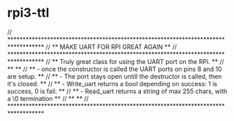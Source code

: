 # rpi3-ttl
// ***********************************************************************************
// **                        MAKE UART FOR RPI GREAT AGAIN                          **
// ***********************************************************************************
// **         Truly great class for using the UART port on the RPi.                 **
// **                                                                               **
// ** - once the constructor is called the UART ports on pins 8 and 10 are setup.   **
// ** - The port stays open untill the destructor is called, then it's closed.      **
// ** - Write_uart returns a bool depending on success: 1 is success, 0 is fail.    **
// ** - Read_uart returns a string of max 255 chars, with a \0 termination          **
// **                                                                               **
// ***********************************************************************************
